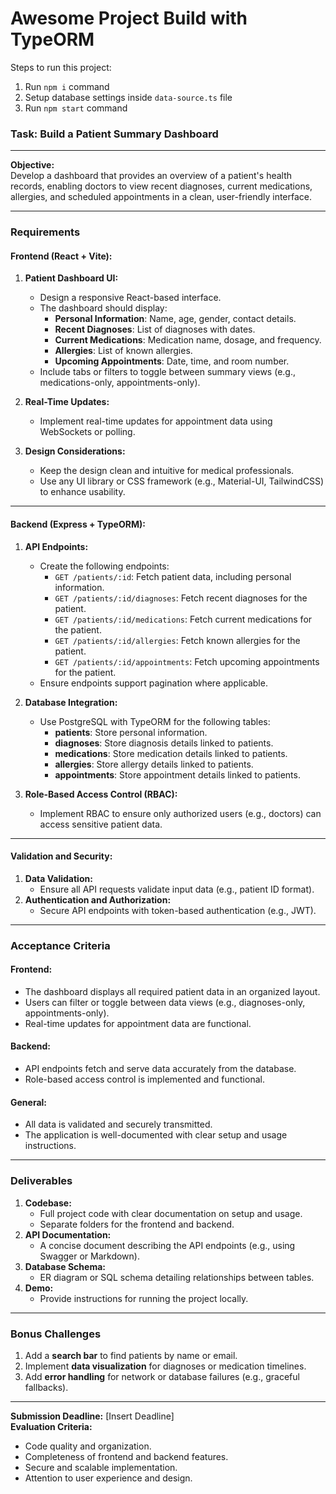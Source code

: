 # Awesome Project Build with TypeORM

Steps to run this project:

1. Run `npm i` command
2. Setup database settings inside `data-source.ts` file
3. Run `npm start` command


### **Task: Build a Patient Summary Dashboard**

---

**Objective:**  
Develop a dashboard that provides an overview of a patient's health records, enabling doctors to view recent diagnoses, current medications, allergies, and scheduled appointments in a clean, user-friendly interface.

---

### **Requirements**

#### **Frontend (React + Vite):**
1. **Patient Dashboard UI:**
   - Design a responsive React-based interface.
   - The dashboard should display:
     - **Personal Information**: Name, age, gender, contact details.
     - **Recent Diagnoses**: List of diagnoses with dates.
     - **Current Medications**: Medication name, dosage, and frequency.
     - **Allergies**: List of known allergies.
     - **Upcoming Appointments**: Date, time, and room number.
   - Include tabs or filters to toggle between summary views (e.g., medications-only, appointments-only).

2. **Real-Time Updates:**
   - Implement real-time updates for appointment data using WebSockets or polling.

3. **Design Considerations:**
   - Keep the design clean and intuitive for medical professionals.
   - Use any UI library or CSS framework (e.g., Material-UI, TailwindCSS) to enhance usability.

---

#### **Backend (Express + TypeORM):**
1. **API Endpoints:**
   - Create the following endpoints:
     - `GET /patients/:id`: Fetch patient data, including personal information.
     - `GET /patients/:id/diagnoses`: Fetch recent diagnoses for the patient.
     - `GET /patients/:id/medications`: Fetch current medications for the patient.
     - `GET /patients/:id/allergies`: Fetch known allergies for the patient.
     - `GET /patients/:id/appointments`: Fetch upcoming appointments for the patient.
   - Ensure endpoints support pagination where applicable.

2. **Database Integration:**
   - Use PostgreSQL with TypeORM for the following tables:
     - **patients**: Store personal information.
     - **diagnoses**: Store diagnosis details linked to patients.
     - **medications**: Store medication details linked to patients.
     - **allergies**: Store allergy details linked to patients.
     - **appointments**: Store appointment details linked to patients.

3. **Role-Based Access Control (RBAC):**
   - Implement RBAC to ensure only authorized users (e.g., doctors) can access sensitive patient data.

---

#### **Validation and Security:**
1. **Data Validation:**
   - Ensure all API requests validate input data (e.g., patient ID format).
2. **Authentication and Authorization:**
   - Secure API endpoints with token-based authentication (e.g., JWT).

---

### **Acceptance Criteria**

#### **Frontend:**
- The dashboard displays all required patient data in an organized layout.
- Users can filter or toggle between data views (e.g., diagnoses-only, appointments-only).
- Real-time updates for appointment data are functional.

#### **Backend:**
- API endpoints fetch and serve data accurately from the database.
- Role-based access control is implemented and functional.

#### **General:**
- All data is validated and securely transmitted.
- The application is well-documented with clear setup and usage instructions.

---

### **Deliverables**
1. **Codebase:**
   - Full project code with clear documentation on setup and usage.
   - Separate folders for the frontend and backend.
2. **API Documentation:**
   - A concise document describing the API endpoints (e.g., using Swagger or Markdown).
3. **Database Schema:**
   - ER diagram or SQL schema detailing relationships between tables.
4. **Demo:**
   - Provide instructions for running the project locally.

---

### **Bonus Challenges**
1. Add a **search bar** to find patients by name or email.
2. Implement **data visualization** for diagnoses or medication timelines.
3. Add **error handling** for network or database failures (e.g., graceful fallbacks).

---

**Submission Deadline:** [Insert Deadline]  
**Evaluation Criteria:**  
- Code quality and organization.  
- Completeness of frontend and backend features.  
- Secure and scalable implementation.  
- Attention to user experience and design.  